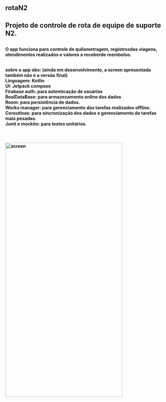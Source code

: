 # <h2>rotaN2<h2>

<h2>Projeto de controle de rota de equipe de suporte N2.<h2>

<h4>O app funciona para controle de quilometragem, registrosdas viagens, atendimentos realizados e valores a receberde reembolso.<br><br>

sobre o app obs: (ainda em desenvolvimento, a screen apresentada também não é a versão final)<br>
Linguagem: Kotlin<br>
UI: Jetpack compose<br>
Firabase auth: para autenticação de usuários<br>
RealDataBase: para armazezamento online dos dados<br>
Room: para persistência de dados.<br>
Works manager: para gerenciamento das tarefas realizados offline.<br>
Coroutinas: para sincronização dos dados e gerenciamento de tarefas mais pesadas.<br>
Junit e mockito: para testes unitários.<h4><br>

<div>
<img  alt="screen" src="https://github.com/allan-silvestre/rotaN2/assets/55851020/816b8792-a36e-4cb8-a4cd-9b9911ae3f87.jpg" height="800" width="370">
</div>
